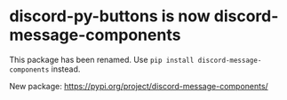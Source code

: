 # discord-py-buttons is now discord-message-components

This package has been renamed. Use `pip install discord-message-components` instead.

New package: https://pypi.org/project/discord-message-components/
